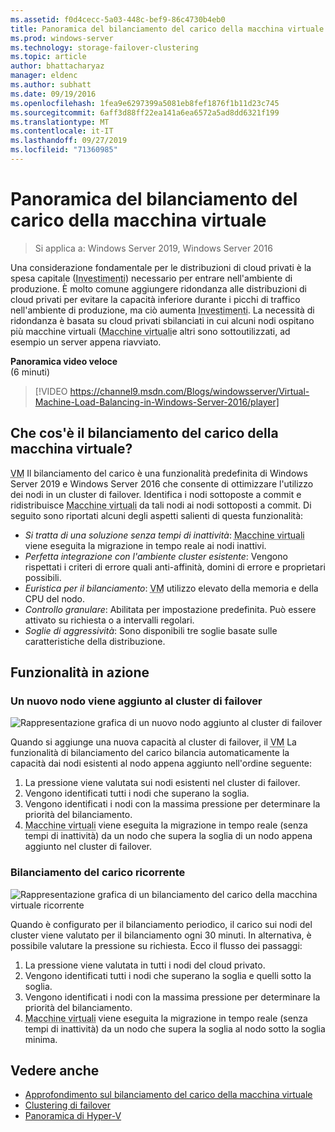 ```yaml
---
ms.assetid: f0d4cecc-5a03-448c-bef9-86c4730b4eb0
title: Panoramica del bilanciamento del carico della macchina virtuale
ms.prod: windows-server
ms.technology: storage-failover-clustering
ms.topic: article
author: bhattacharyaz
manager: eldenc
ms.author: subhatt
ms.date: 09/19/2016
ms.openlocfilehash: 1fea9e6297399a5081eb8fef1876f1b11d23c745
ms.sourcegitcommit: 6aff3d88ff22ea141a6ea6572a5ad8dd6321f199
ms.translationtype: MT
ms.contentlocale: it-IT
ms.lasthandoff: 09/27/2019
ms.locfileid: "71360985"
---
```

# <a name="virtual-machine-load-balancing-overview"></a>Panoramica del bilanciamento del carico della macchina virtuale

> Si applica a: Windows Server 2019, Windows Server 2016

Una considerazione fondamentale per le distribuzioni di cloud privati è la spesa capitale (<abbr title="spesa capitale">Investimenti</abbr>) necessario per entrare nell'ambiente di produzione. È molto comune aggiungere ridondanza alle distribuzioni di cloud privati per evitare la capacità inferiore durante i picchi di traffico nell'ambiente di produzione, ma ciò aumenta <abbr title="spesa capitale">Investimenti</abbr>. La necessità di ridondanza è basata su cloud privati sbilanciati in cui alcuni nodi ospitano più macchine virtuali (<abbr title="macchine virtuali">Macchine virtuali</abbr>e altri sono sottoutilizzati, ad esempio un server appena riavviato.

<strong>Panoramica video veloce</strong><br>(6 minuti)<br>
> [!VIDEO https://channel9.msdn.com/Blogs/windowsserver/Virtual-Machine-Load-Balancing-in-Windows-Server-2016/player]

## <a id="what-is-vm-load-balancing"></a>Che cos'è il bilanciamento del carico della macchina virtuale?
<abbr title="Macchina virtuale">VM</abbr> Il bilanciamento del carico è una funzionalità predefinita di Windows Server 2019 e Windows Server 2016 che consente di ottimizzare l'utilizzo dei nodi in un cluster di failover. Identifica i nodi sottoposte a commit e ridistribuisce <abbr title="macchine virtuali">Macchine virtuali</abbr> da tali nodi ai nodi sottoposti a commit. Di seguito sono riportati alcuni degli aspetti salienti di questa funzionalità:

* *Si tratta di una soluzione senza tempi di inattività*: <abbr title="Macchine virtuali">Macchine virtuali</abbr> viene eseguita la migrazione in tempo reale ai nodi inattivi.
* *Perfetta integrazione con l'ambiente cluster esistente*: Vengono rispettati i criteri di errore quali anti-affinità, domini di errore e proprietari possibili.
* *Euristica per il bilanciamento*: <abbr title="Macchina virtuale">VM</abbr> utilizzo elevato della memoria e della CPU del nodo.
* *Controllo granulare*: Abilitata per impostazione predefinita. Può essere attivato su richiesta o a intervalli regolari.
* *Soglie di aggressività*: Sono disponibili tre soglie basate sulle caratteristiche della distribuzione.

## <a id="feature-in-action"></a>Funzionalità in azione
### <a id="new-node-added"></a>Un nuovo nodo viene aggiunto al cluster di failover
![Rappresentazione grafica di un nuovo nodo aggiunto al cluster di failover](media/vm-load-balancing/overview-VM-load-balancing-1.png)

Quando si aggiunge una nuova capacità al cluster di failover, il <abbr title="macchina virtuale">VM</abbr> La funzionalità di bilanciamento del carico bilancia automaticamente la capacità dai nodi esistenti al nodo appena aggiunto nell'ordine seguente:

1. La pressione viene valutata sui nodi esistenti nel cluster di failover.
2. Vengono identificati tutti i nodi che superano la soglia.
3. Vengono identificati i nodi con la massima pressione per determinare la priorità del bilanciamento.
4. <abbr title="Macchine virtuali">Macchine virtuali</abbr> viene eseguita la migrazione in tempo reale (senza tempi di inattività) da un nodo che supera la soglia di un nodo appena aggiunto nel cluster di failover.

### <a id="recurring-load-balancing"></a>Bilanciamento del carico ricorrente
![Rappresentazione grafica di un bilanciamento del carico della macchina virtuale ricorrente](media/vm-load-balancing/overview-VM-load-balancing-2.png)

Quando è configurato per il bilanciamento periodico, il carico sui nodi del cluster viene valutato per il bilanciamento ogni 30 minuti. In alternativa, è possibile valutare la pressione su richiesta. Ecco il flusso dei passaggi:

1. La pressione viene valutata in tutti i nodi del cloud privato.
2. Vengono identificati tutti i nodi che superano la soglia e quelli sotto la soglia.
3. Vengono identificati i nodi con la massima pressione per determinare la priorità del bilanciamento.
4. <abbr title="Macchine virtuali">Macchine virtuali</abbr> viene eseguita la migrazione in tempo reale (senza tempi di inattività) da un nodo che supera la soglia al nodo sotto la soglia minima.

## <a name="see-also"></a>Vedere anche
* [Approfondimento sul bilanciamento del carico della macchina virtuale](vm-load-balancing-deep-dive.md)
* [Clustering di failover](failover-clustering-overview.md)
* [Panoramica di Hyper-V](../virtualization/hyper-v/Hyper-V-on-Windows-Server.md)

